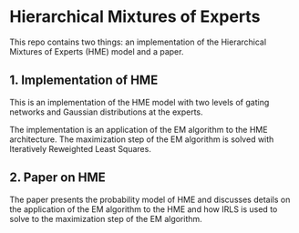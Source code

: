 # Hierarchical Mixtures of Experts

This repo contains two things: an implementation of the Hierarchical Mixtures of Experts (HME) model and a paper.

## 1. Implementation of HME

This is an implementation of the HME model with two levels of gating networks and Gaussian distributions at the experts.

The implementation is an application of the EM algorithm to the HME architecture. The maximization step of the EM algorithm is solved with Iteratively Reweighted Least Squares.

## 2. Paper on HME

The paper presents the probability model of HME and discusses details on the application of the EM algorithm to the HME and how IRLS is used to solve to the maximization step of the EM algorithm.
